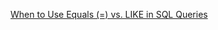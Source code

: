 [When to Use Equals (=) vs. LIKE in SQL Queries](https://www.baeldung.com/sql/queries-equals-vs-like)
